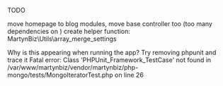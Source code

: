 TODO

move homepage to blog modules, move base controller too (too many dependencies on )
create helper function: MartynBiz\Utils\array_merge_settings

Why is this appearing when running the app? Try removing phpunit and trace it
Fatal error: Class 'PHPUnit_Framework_TestCase' not found in /var/www/martynbiz/vendor/martynbiz/php-mongo/tests/MongoIteratorTest.php on line 26
